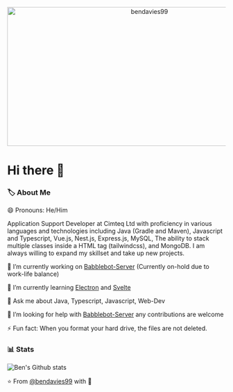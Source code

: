<p align="center">
<img src="https://socialify.git.ci/bendavies99/bendavies99/image?description=1&descriptionEditable=Application%20Support%20Developer%20at%20Cimteq!&font=KoHo&pattern=Circuit%20Board&theme=Dark" alt="bendavies99" width="640" height="320" />
</p>

# Hi there 👋

### 🏷️ About Me

😄 Pronouns: He/Him

Application Support Developer at Cimteq Ltd with proficiency in various languages and technologies including Java (Gradle and Maven), Javascript and Typescript, Vue.js, Nest.js, Express.js, MySQL, The ability to stack multiple classes inside a HTML tag (tailwindcss), and MongoDB. I am always willing to expand my skillset and take up new projects.

🔭 I’m currently working on [Babblebot-Server](https://github.com/bendavies99/Babblebot-Server) (Currently on-hold due to work-life balance)

🌱 I’m currently learning [Electron](https://www.electronjs.org/) and [Svelte](https://svelte.dev/)

💬 Ask me about Java, Typescript, Javascript, Web-Dev

🤔 I’m looking for help with [Babblebot-Server](https://github.com/bendavies99/Babblebot-Server) any contributions are welcome

⚡ Fun fact: When you format your hard drive, the files are not deleted.

### :bar_chart: Stats

![Ben's Github stats](https://github-readme-stats.vercel.app/api?username=bendavies99&show_icons=true&theme=radical)

⭐️ From [@bendavies99](https://github.com/bendavies99) with :sparkling_heart: 

<!--
**bendavies99/bendavies99** is a ✨ _special_ ✨ repository because its `README.md` (this file) appears on your GitHub profile.

Here are some ideas to get you started:

- 🔭 I’m currently working on ...
- 🌱 I’m currently learning ...
- 👯 I’m looking to collaborate on ...
- 🤔 I’m looking for help with ...
- 💬 Ask me about ...
- 📫 How to reach me: ...
- 😄 Pronouns: ...
- ⚡ Fun fact: ...
-->
